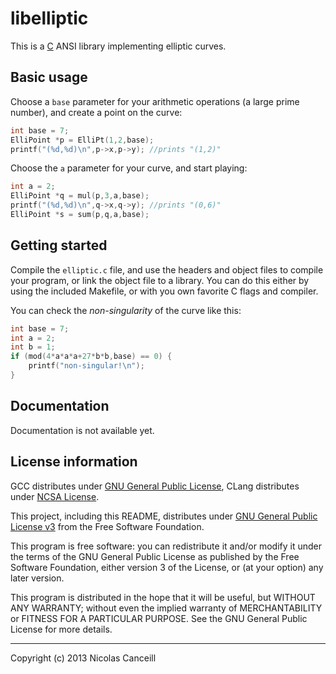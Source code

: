 # libelliptic

This is a [C](http://www.open-std.org/jtc1/sc22/wg14/) ANSI library implementing elliptic curves.

## Basic usage

Choose a `base` parameter for your arithmetic operations (a large prime number), and create a point on the curve:

````c
int base = 7;
ElliPoint *p = ElliPt(1,2,base);
printf("(%d,%d)\n",p->x,p->y); //prints "(1,2)"
````

Choose the `a` parameter for your curve, and start playing:

````c
int a = 2;
ElliPoint *q = mul(p,3,a,base);
printf("(%d,%d)\n",q->x,q->y); //prints "(0,6)"
ElliPoint *s = sum(p,q,a,base);
````

## Getting started

Compile the `elliptic.c` file, and use the headers and object files to compile your program, or link the object file to a library. You can do this either by using the included Makefile, or with you own favorite C flags and compiler.

You can check the _non-singularity_ of the curve like this:

````c
int base = 7;
int a = 2;
int b = 1;
if (mod(4*a*a*a+27*b*b,base) == 0) {
	printf("non-singular!\n");
}
````

## Documentation

Documentation is not available yet.

## License information

GCC distributes under [GNU General Public License](http://www.gnu.org/licenses/gpl.html), CLang distributes under [NCSA License](http://opensource.org/licenses/NCSA).

This project, including this README, distributes under [GNU General Public License v3](https://github.com/ncanceill/libelliptic/blob/master/LICENSE.md) from the Free Software Foundation.

This program is free software: you can redistribute it and/or modify it under the terms of the GNU General Public License as published by the Free Software Foundation, either version 3 of the License, or (at your option) any later version.

This program is distributed in the hope that it will be useful, but WITHOUT ANY WARRANTY; without even the implied warranty of MERCHANTABILITY or FITNESS FOR A PARTICULAR PURPOSE.  See the GNU General Public License for more details.

***

Copyright (c) 2013 Nicolas Canceill

